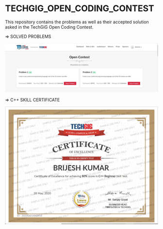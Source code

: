 # TECHGIG_OPEN_CODING_CONTEST
This repository contains the problems as well as their accepted solution asked in the TechGiG Open Coding Contest.

=> SOLVED PROBLEMS

  ![](images/solvedprob.JPG)


=> C++ SKILL CERTIFICATE

  ![](images/cppskill.JPG)
